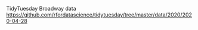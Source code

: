TidyTuesday Broadway data 
https://github.com/rfordatascience/tidytuesday/tree/master/data/2020/2020-04-28

